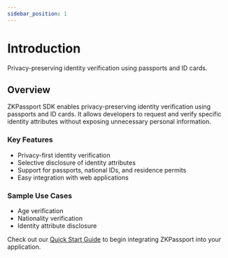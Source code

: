 ```yaml
---
sidebar_position: 1
---
```


# Introduction

Privacy-preserving identity verification using passports and ID cards.

## Overview

ZKPassport SDK enables privacy-preserving identity verification using passports and ID cards. It allows developers to request and verify specific identity attributes without exposing unnecessary personal information.

### Key Features

- Privacy-first identity verification
- Selective disclosure of identity attributes
- Support for passports, national IDs, and residence permits
- Easy integration with web applications

### Sample Use Cases

- Age verification
- Nationality verification
- Identity attribute disclosure

Check out our [Quick Start Guide](./getting-started/quick-start) to begin integrating ZKPassport into your application.
